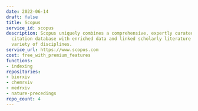 ```yaml
---
date: 2022-06-14
draft: false
title: Scopus
service_id: scopus
description: Scopus uniquely combines a comprehensive, expertly curated abstract and
  citation database with enriched data and linked scholarly literature across a wide
  variety of disciplines.
service_url: https://www.scopus.com
cost: free_with_premium_features
functions:
- indexing
repositories:
- biorxiv
- chemrxiv
- medrxiv
- nature-precedings
repo_count: 4
---
```



